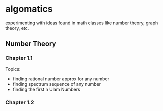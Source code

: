 # algomatics

experimenting with ideas found in math classes like number theory, graph theory, etc.

## Number Theory

### Chapter 1.1

Topics:

- finding rational number approx for any number
- finding spectrum sequence of any number
- finding the first n Ulam Numbers

### Chapter 1.2
